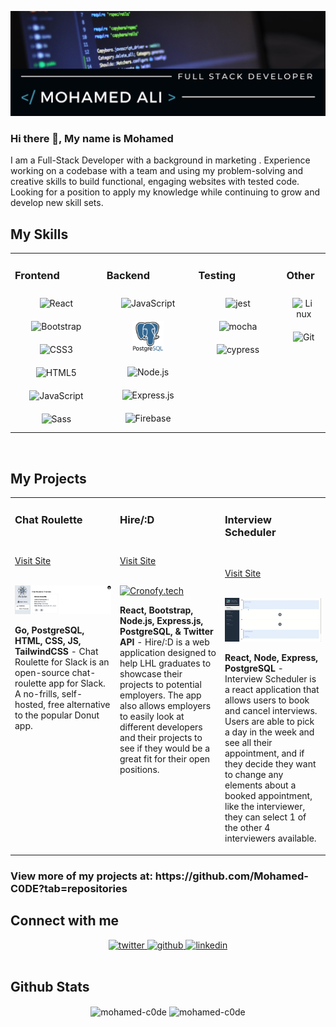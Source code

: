 ![](https://github.com/Mohamed-C0DE/Mohamed-C0DE/blob/main/header.png?raw=true)

### Hi there 👋, My name is Mohamed

I am a Full-Stack Developer with a background in marketing . Experience working on a codebase with a team and using my problem-solving and creative skills to build functional, engaging websites with tested code. Looking for a position to apply my knowledge while continuing to grow and develop new skill sets.

## My Skills

<table><tr><td valign="top" width="33%">
 
### Frontend  
 
<div align="center">  
<img style="margin: 10px" src="https://profilinator.rishav.dev/skills-assets/react-original-wordmark.svg" alt="React" height="50" />  
<img style="margin: 10px" src="https://profilinator.rishav.dev/skills-assets/bootstrap-plain.svg" alt="Bootstrap" height="50" />  
<img style="margin: 10px" src="https://profilinator.rishav.dev/skills-assets/css3-original-wordmark.svg" alt="CSS3" height="50" />  
<img style="margin: 10px" src="https://profilinator.rishav.dev/skills-assets/html5-original-wordmark.svg" alt="HTML5" height="50" />  
<img style="margin: 10px" src="https://profilinator.rishav.dev/skills-assets/javascript-original.svg" alt="JavaScript" height="50" />  
<img style="margin: 10px" src="https://profilinator.rishav.dev/skills-assets/sass-original.svg" alt="Sass" height="50" />  
</div>
</td><td valign="top" width="33%">
 
### Backend  
 
<div align="center">  
<img style="margin: 10px" src="https://profilinator.rishav.dev/skills-assets/javascript-original.svg" alt="JavaScript" height="50" />  
<img style="margin: 10px" src="https://raw.githubusercontent.com/devicons/devicon/master/icons/postgresql/postgresql-original-wordmark.svg" alt="postgresql" height="50" />  
<img style="margin: 10px" src="https://profilinator.rishav.dev/skills-assets/nodejs-original-wordmark.svg" alt="Node.js" height="50" />  
<img style="margin: 10px" src="https://profilinator.rishav.dev/skills-assets/express-original-wordmark.svg" alt="Express.js" height="50" />  
<img style="margin: 10px" src="https://profilinator.rishav.dev/skills-assets/firebase.png" alt="Firebase" height="50" /> 
</div>
</td><td valign="top" width="33%">

### Testing

<div align="center">  
<img style="margin: 10px" src="https://www.vectorlogo.zone/logos/jestjsio/jestjsio-icon.svg" alt="jest" height="50" />  
<img style="margin: 10px" src="https://www.vectorlogo.zone/logos/mochajs/mochajs-icon.svg" alt="mocha" height="50" />
<img style="margin: 10px" src="https://raw.githubusercontent.com/simple-icons/simple-icons/6e46ec1fc23b60c8fd0d2f2ff46db82e16dbd75f/icons/cypress.svg" alt="cypress" height="50" />
</div>
</td><td valign="top" width="33%">
 
### Other  
<div align="center">  
<img style="margin: 10px" src="https://profilinator.rishav.dev/skills-assets/linux-original.svg" alt="Linux" height="50" />  
<img style="margin: 10px" src="https://profilinator.rishav.dev/skills-assets/git-scm-icon.svg" alt="Git" height="50" />

</td></tr></table>

<br/>

## My Projects

<article>
      <div>
  <div>
<table>
  <tbody><tr>
    <td width="33%" valign="top">
      <h3>Chat Roulette</h3>
        <br>
        <p> <a href="https://github.com/chat-roulettte/chat-roulette" rel="nofollow">Visit Site</a></p>
        <br>
        <a href="https://github.com/chat-roulettte/chat-roulette" rel="nofollow">
            <img src="https://github.com/chat-roulettte/chat-roulette/blob/master/docs/images/screenshots/ui.png?raw=true" width="100%" alt="Portfolio" data-canonical-src="https://github.com/chat-roulettte/chat-roulette/blob/master/docs/images/screenshots/ui.png?raw=true" style="max-width:100%;">
        </a>
        <p><strong>Go, PostgreSQL, HTML, CSS, JS, TailwindCSS</strong> - Chat Roulette for Slack is an open-source chat-roulette app for Slack. A no-frills, self-hosted, free alternative to the popular Donut app.</p>
    </td>
    <td width="33%" valign="top">
      <h3>Hire/:D</h3>
        <br>
        <p><a href="https://hirefromlhl.netlify.app/" rel="nofollow">Visit Site</a></p>
        <br>
        <a href="https://hirefromlhl.netlify.app/" rel="nofollow">
            <img src="https://github.com/joshitrigun/hire-d/raw/master/react-front-end/pics/ezgif.com-gif-maker.gif?raw=true" width="100%" alt="Cronofy.tech" data-canonical-src="https://github.com/joshitrigun/hire-d/raw/master/react-front-end/pics/ezgif.com-gif-maker.gif?raw=true" style="max-width:100%;">
        </a>
        <p><strong>React, Bootstrap, Node.js, Express.js, PostgreSQL, &amp; Twitter API </strong> - Hire/:D is a web application designed to help LHL graduates to showcase their projects to potential employers. The app also allows employers to easily look at different developers and their projects to see if they would be a great fit for their open positions.</p>
    </td>
    <td width="33%" valign="top">
      <h3>Interview Scheduler</h3>
        <br>
        <p> <a href="https://github.com/Mohamed-C0DE/scheduler" rel="nofollow">Visit Site</a></p>
        <br>
        <a href="https://github.com/Mohamed-C0DE/Masjid-Al-Berr" rel="nofollow">
            <img src="https://github.com/Mohamed-C0DE/scheduler/raw/master/docs/scheduler.gif?raw=true" width="100%" alt="Portfolio" data-canonical-src="https://github.com/Mohamed-C0DE/scheduler/raw/master/docs/scheduler.gif?raw=true" style="max-width:100%;">
        </a>
        <p><strong>React, Node, Express, PostgreSQL</strong> - Interview Scheduler is a react application that allows users to book and cancel interviews. Users are able to pick a day in the week and see all their appointment, and if they decide they want to change any elements about a booked appointment, like the interviewer, they can select 1 of the other 4 interviewers available.</p>
    </td>
  </tr>
</tbody></table>
<h3>View more of my projects at: <a>https://github.com/Mohamed-C0DE?tab=repositories</a></h3>
</article>
      </div>
  </div>

## Connect with me

<div align="center">
<a href="https://twitter.com/MohamedAli_DEV" target="_blank">
<img src=https://img.shields.io/badge/twitter-%2300acee.svg?&style=for-the-badge&logo=twitter&logoColor=white alt=twitter />
</a>
<a href="https://github.com/Mohamed-C0DE" target="_blank">
<img src=https://img.shields.io/badge/github-%2324292e.svg?&style=for-the-badge&logo=github&logoColor=white alt=github />
</a>
<a href="https://www.linkedin.com/in/mohamedali-dev/" target="_blank">
<img src=https://img.shields.io/badge/linkedin-%231E77B5.svg?&style=for-the-badge&logo=linkedin&logoColor=white alt=linkedin  />
</a>  
</div>  
<br/>

## Github Stats

<div align="center"><img align="center" src="https://github-readme-stats.vercel.app/api?username=mohamed-c0de&show_icons=true&locale=en" alt="mohamed-c0de" />
<img align="center" src="https://github-readme-streak-stats.herokuapp.com/?user=mohamed-c0de&" alt="mohamed-c0de" />
</div>

